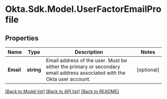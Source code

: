 # Okta.Sdk.Model.UserFactorEmailProfile

## Properties

Name | Type | Description | Notes
------------ | ------------- | ------------- | -------------
**Email** | **string** | Email address of the user. Must be either the primary or secondary email address associated with the Okta user account. | [optional] 

[[Back to Model list]](../README.md#documentation-for-models) [[Back to API list]](../README.md#documentation-for-api-endpoints) [[Back to README]](../README.md)

